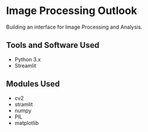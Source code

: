 # Image Processing Outlook
Building an interface for Image Processing and Analysis.

## Tools and Software Used
* Python 3.x
* Streamlit

## Modules Used
* cv2
* stramlit
* numpy
* PIL
* matplotlib
